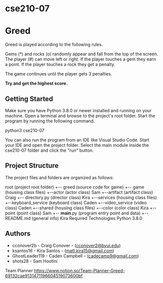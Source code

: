 # cse210-07

# Greed

Greed is played according to the following rules.

Gems (*) and rocks (o) randomly appear and fall from the top of the screen.
The player (#) can move left or right.
If the player touches a gem they earn a point.
If the player touches a rock they get a penalty.

The game continues until the player gets 3 penalties. 

**Try and get the highest score.**


## Getting Started

Make sure you have Python 3.8.0 or newer installed and running on your machine. Open a terminal and browse to the project's root folder. Start the program by running the following command.

python3 cse210-07

You can also run the program from an IDE like Visual Studio Code. Start your IDE and open the project folder. Select the main module inside the cse210-07 folder and click the "run" button.

## Project Structure

The project files and folders are organized as follows:

root                        (project root folder)
+-- greed                   (source code for game)
  +-- game              (housing class files)
    +--actor                (actor class) Sam
    +--artifact             (artifact class) Craig
    +-- directory.py        (director class) Kira
+--services             (housing class files)
    +--keyboard_service     (keyboard class) Caden
    +--video_service        (video class) Caden
+--shared               (housing class files)
    +--color                (color class) Kira
    +--point                (point class) Sam
  +-- __main__.py           (program entry point and data)
+-- README.md               (general info) Kira
Required Technologies
Python 3.8.0

## Authors

- cconover2b - Craig Conover - (cconover2@byui.edu)
- ksantos16 - Kira Santos - (matt.kira15@gmail.com)
- GhostLeader119 - Caden Campbell - (cadecamp9@gmail.com)
- shots28 - Sam Hootini


Team Planner
https://www.notion.so/Team-Planner-Greed-69132cae9131471196604519073600bf
